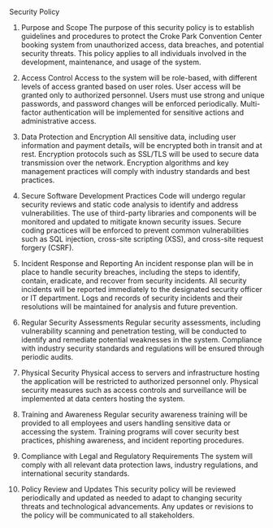 Security Policy

1. Purpose and Scope
The purpose of this security policy is to establish guidelines and procedures to protect the Croke Park Convention Center booking system from unauthorized access, data breaches, and potential security threats. This policy applies to all individuals involved in the development, maintenance, and usage of the system.

2. Access Control
Access to the system will be role-based, with different levels of access granted based on user roles.
User access will be granted only to authorized personnel.
Users must use strong and unique passwords, and password changes will be enforced periodically.
Multi-factor authentication will be implemented for sensitive actions and administrative access.

3. Data Protection and Encryption
All sensitive data, including user information and payment details, will be encrypted both in transit and at rest.
Encryption protocols such as SSL/TLS will be used to secure data transmission over the network.
Encryption algorithms and key management practices will comply with industry standards and best practices.

4. Secure Software Development Practices
Code will undergo regular security reviews and static code analysis to identify and address vulnerabilities.
The use of third-party libraries and components will be monitored and updated to mitigate known security issues.
Secure coding practices will be enforced to prevent common vulnerabilities such as SQL injection, cross-site scripting (XSS), and cross-site request forgery (CSRF).

5. Incident Response and Reporting
An incident response plan will be in place to handle security breaches, including the steps to identify, contain, eradicate, and recover from security incidents.
All security incidents will be reported immediately to the designated security officer or IT department.
Logs and records of security incidents and their resolutions will be maintained for analysis and future prevention.

6. Regular Security Assessments
Regular security assessments, including vulnerability scanning and penetration testing, will be conducted to identify and remediate potential weaknesses in the system.
Compliance with industry security standards and regulations will be ensured through periodic audits.

7. Physical Security
Physical access to servers and infrastructure hosting the application will be restricted to authorized personnel only.
Physical security measures such as access controls and surveillance will be implemented at data centers hosting the system.

8. Training and Awareness
Regular security awareness training will be provided to all employees and users handling sensitive data or accessing the system.
Training programs will cover security best practices, phishing awareness, and incident reporting procedures.

9. Compliance with Legal and Regulatory Requirements
The system will comply with all relevant data protection laws, industry regulations, and international security standards.

10. Policy Review and Updates
This security policy will be reviewed periodically and updated as needed to adapt to changing security threats and technological advancements.
Any updates or revisions to the policy will be communicated to all stakeholders.
